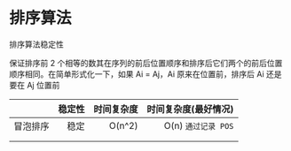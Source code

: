 # 排序算法

排序算法稳定性

保证排序前 2 个相等的数其在序列的前后位置顺序和排序后它们两个的前后位置顺序相同。在简单形式化一下，如果 Ai = Aj，Ai 原来在位置前，排序后 Ai 还是要在 Aj 位置前

|          | 稳定性 | 时间复杂度 | 时间复杂度(最好情况) |
| -------: | -----: | ---------: | -------------------: |
| 冒泡排序 |   稳定 |     O(n^2) |  O(n) `通过记录 POS` |
|          |        |            |                      |
|          |        |            |                      |
